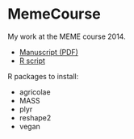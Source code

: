 MemeCourse
==========

My work at the MEME course 2014.

 * [Manuscript (PDF)](Manuscript.pdf)
 * [R script](Manuscript.r)



R packages to install:
 * agricolae
 * MASS
 * plyr
 * reshape2
 * vegan
